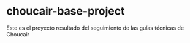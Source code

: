 # choucair-base-project
Este es el proyecto resultado del seguimiento de las guías técnicas de Choucair